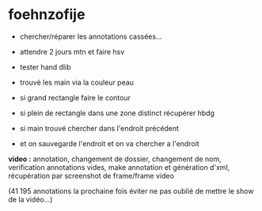 # foehnzofije

- chercher/réparer les annotations cassées...

- attendre 2 jours mtn et faire hsv

- tester hand dlib

- trouvé les main via la couleur peau 

- si grand rectangle faire le contour

- si plein de rectangle dans une zone distinct récupérer  hbdg

- si main trouvé chercher dans l'endroit précédent

- et on sauvegarde l'endroit et on va chercher a l'endroit




<strong>video :</strong> annotation, changement de dossier, changement de nom, verification annotations vides, make annotation et génération d'xml, récupération par screenshot de frame/frame video 

(41 195 annotations la prochaine fois éviter ne pas oublié de mettre le show de la vidéo...)
